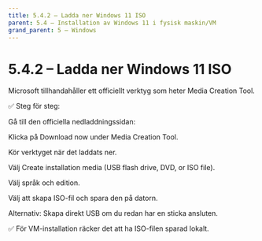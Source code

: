 ```yaml
---
title: 5.4.2 – Ladda ner Windows 11 ISO
parent: 5.4 – Installation av Windows 11 i fysisk maskin/VM
grand_parent: 5 – Windows
---
```

# 5.4.2 – Ladda ner Windows 11 ISO

Microsoft tillhandahåller ett officiellt verktyg som heter Media Creation Tool.

✅ Steg för steg:

Gå till den officiella nedladdningssidan:

Klicka på Download now under Media Creation Tool.

Kör verktyget när det laddats ner.

Välj Create installation media (USB flash drive, DVD, or ISO file).

Välj språk och edition.

Välj att skapa ISO-fil och spara den på datorn.

Alternativ: Skapa direkt USB om du redan har en sticka ansluten.

✅ För VM-installation räcker det att ha ISO-filen sparad lokalt.

